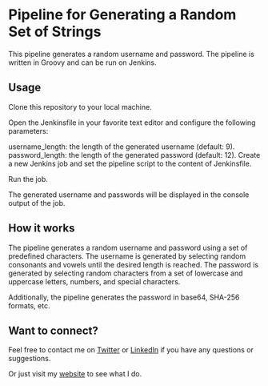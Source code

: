 # Pipeline for Generating a Random Set of Strings

This pipeline generates a random username and password. The pipeline is written in Groovy and can be run on Jenkins.

## Usage
Clone this repository to your local machine.

Open the Jenkinsfile in your favorite text editor and configure the following parameters:

username_length: the length of the generated username (default: 9).
password_length: the length of the generated password (default: 12).
Create a new Jenkins job and set the pipeline script to the content of Jenkinsfile.

Run the job.

The generated username and passwords will be displayed in the console output of the job.

## How it works

The pipeline generates a random username and password using a set of predefined characters. The username is generated by selecting random consonants and vowels until the desired length is reached. The password is generated by selecting random characters from a set of lowercase and uppercase letters, numbers, and special characters.

Additionally, the pipeline generates the password in base64, SHA-256 formats, etc.

## Want to connect?

Feel free to contact me on [Twitter](https://twitter.com/OnlineAnto) or [LinkedIn](https://www.linkedin.com/in/anto-online) if you have any questions or suggestions.

Or just visit my [website](https://anto.online) to see what I do.
